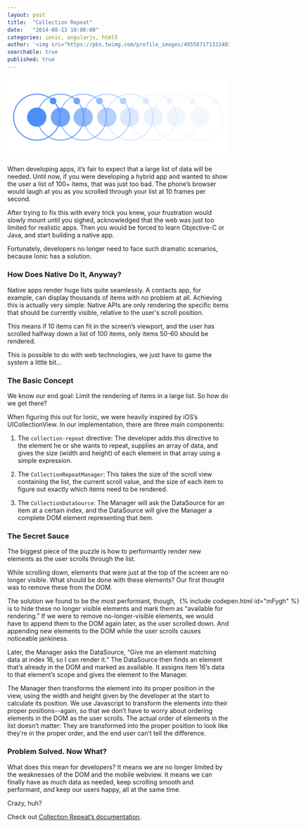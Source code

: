 ```yaml
---
layout: post
title:  "Collection Repeat"
date:   "2014-08-13 10:00:00"
categories: ionic, angularjs, html5
author: '<img src="https://pbs.twimg.com/profile_images/495587171332403200/tO9oMmCn.png" class="author-icon"><a href="https://twitter.com/mhartington">Mike</a>'
searchable: true
published: true
---
```


<img class="showcase-image" src="/img/blog/collectionrepeat-header.png">

When developing apps, it’s fair to expect that a large list of data will be needed. Until now, if you were developing a hybrid app and wanted to show the user a list of 100+ items, that was just too bad. The phone’s browser would laugh at you as you scrolled through your list at 10 frames per second. 

After trying to fix this with every trick you knew, your frustration would slowly mount until you sighed, acknowledged that the web was just too limited for realistic apps. Then you would be forced to learn Objective-C or Java, and start building a native app.

Fortunately, developers no longer need to face such dramatic scenarios, because Ionic has a solution.

<!-- more -->

### How Does Native Do It, Anyway?

Native apps render huge lists quite seamlessly. A contacts app, for example, can display thousands of items with no problem at all. Achieving this is actually very simple: Native APIs are only rendering the specific items that should be currently visible, relative to the user's scroll position. 

This means if 10 items can fit in the screen’s viewport, and the user has scrolled halfway down a list of 100 items, only items 50-60 should be rendered.

This _is_ possible to do with web technologies, we just have to game the system a little bit...

### The Basic Concept

We know our end goal: Limit the rendering of items in a large list. So how do we get there?

When figuring this out for Ionic, we were heavily inspired by iOS’s UICollectionView. In our implementation, there are three main components:

1. The `collection-repeat` directive: The developer adds this directive to the element he or she wants to repeat, supplies an array of data, and gives the size (width and height) of each element in that array using a simple expression.

2. The `CollectionRepeatManager`: This takes the size of the scroll view containing the list, the current scroll value, and the size of each item to figure out exactly which items need to be rendered. 

3. The `CollectionDataSource`: The Manager will ask the DataSource for an item at a certain index, and the DataSource will give the Manager a complete DOM element representing that item.

### The Secret Sauce

The biggest piece of the puzzle is how to performantly render new elements as the user scrolls through the list.

While scrolling down, elements that were just at the top of the screen are no longer visible. What should be done with these elements? Our first thought was to remove these from the DOM.

<div style="float: right; margin-right: -160px">
  {% include codepen.html id="mFygh" %}
</div>

The solution we found to be the most performant, though, is to hide these no longer visible elements and mark them as “available for rendering.” If we were to remove no-longer-visible elements, we would have to append them to the DOM again later, as the user scrolled down. And appending new elements to the DOM while the user scrolls causes noticeable jankiness.

Later, the Manager asks the DataSource, “Give me an element matching data at index 16, so I can render it.” The DataSource then finds an element that’s already in the DOM and marked as available. It assigns item 16’s data to that element’s scope and gives the element to the Manager. 

The Manager then transforms the element into its proper position in the view, using the width and height given by the developer at the start to calculate its position. We use Javascript to transform the elements into their proper positions--again, so that we don’t have to worry about ordering elements in the DOM as the user scrolls. The actual order of elements in the list doesn’t matter: They are transformed into the proper position to look like they’re in the proper order, and the end user can’t tell the difference. 

### Problem Solved. Now What?

What does this mean for developers? It means we are no longer limited by the weaknesses of the DOM and the mobile webview. It means we can finally have as much data as needed, keep scrolling smooth and performant, *and* keep our users happy, all at the same time.

Crazy, huh?

Check out [Collection Repeat’s documentation](http://ionicframework.com/docs/api/directive/collectionRepeat).

